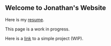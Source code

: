 ## Welcome to Jonathan's Website

Here is my [resume](jonathanwu1120.github.io/Jonathan_Wu_Resume.pdf).

This page is a work in progress.

Here is a [link](jonathanwu1120.github.io/clickme/) to a simple project (WIP).

